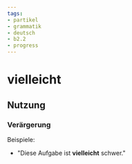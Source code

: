 ```yaml
---
tags:
- partikel
- grammatik
- deutsch
- b2.2
- progress
---
```


# vielleicht

## Nutzung

### Verärgerung  

Beispiele:  

- "Diese Aufgabe ist **vielleicht** schwer."  
